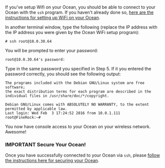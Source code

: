 If you've setup Wifi on your Ocean, you should be able to connect to your Ocean with the `ssh` program.  If you haven't already done so, [here are the instructions for setting up WiFi on your Ocean](https://getocean.io/docs/getting-started).

In another terminal window, type the following (replace the IP address with the IP address you were given by the Ocean WiFi setup program):

```console
# ssh root@10.0.30.64
```

You will be prompted to enter your password:

```console
root@10.0.30.64's password:
```

Type in the same password you specified in Step 5.  If it you entered the password correctly, you should see the following output:

```console
The programs included with the Debian GNU/Linux system are free software;
the exact distribution terms for each program are described in the
individual files in /usr/share/doc/*/copyright.

Debian GNU/Linux comes with ABSOLUTELY NO WARRANTY, to the extent
permitted by applicable law.
Last login: Wed Feb  3 17:24:52 2016 from 10.0.1.111
root@FineRock:~#
```

You now have console access to your Ocean on your wireless network.  Awesome!

### IMPORTANT Secure Your Ocean!

Once you have successfully connected to your Ocean via `ssh`, please [follow the instructions here for securing your Ocean]({{}}/securing-your-ocean).

